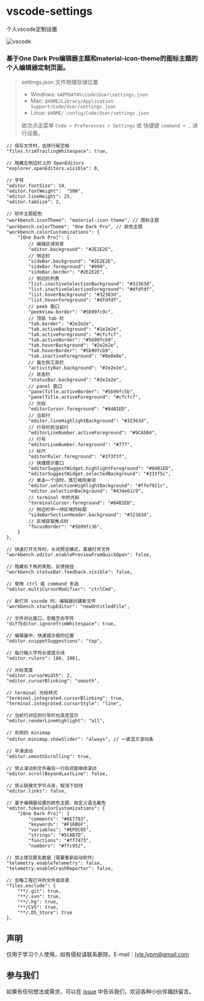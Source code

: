 # vscode-settings
个人vscode定制设置

![vscode](https://ws1.sinaimg.cn/large/006tNc79ly1g1u710gpkfj30t40k20xr.jpg)



### 基于One Dark Pro编辑器主题和material-icon-theme的图标主题的个人编辑器定制页面。



> settings.json 文件物理存储位置
>
> - Windows: `%APPDATA%\Code\User\settings.json`
> - Mac: `$HOME/Library/Application Support/Code/User/settings.json`
> - Linux: `$HOME/.config/Code/User/settings.json`
>
> 依次点击菜单 `Code > Preferences > Settings` 或 快捷键 `command + ,` 进行设置。



    // 保存文件时，去除行尾空格
    "files.trimTrailingWhitespace": true,
    
    // 隐藏左侧边栏上的 OpenEditors
    "explorer.openEditors.visible": 0,
    
    // 字号
    "editor.fontSize": 14,
    "editor.fontWeight":  "500",
    "editor.lineHeight": 25,
    "editor.tabSize": 2,
    
    // 软件主题配色
    "workbench.iconTheme": "material-icon-theme", // 图标主题
    "workbench.colorTheme": "One Dark Pro", // 颜色主题
    "workbench.colorCustomizations": {
        "[One Dark Pro]": {
            // 编辑区域背景
            "editor.background": "#2E2E2E",
            // 侧边栏
            "sideBar.background": "#2E2E2E",
            "sideBar.foreground": "#999",
            "sideBar.border": "#2E2E2E",
            // 侧边栏列表
            "list.inactiveSelectionBackground": "#32363d",
            "list.inactiveSelectionForeground": "#dfdfdf",
            "list.hoverBackground": "#32363d",
            "list.hoverForeground": "#dfdfdf",
            // peek 窗口
            "peekView.border": "#5b99fc9c",
            // 顶部 tab 栏
            "tab.border": "#2e2e2e",
            "tab.activeBackground": "#2e2e2e",
            "tab.activeForeground": "#cfcfcf",
            "tab.activeBorder": "#5b99fcb9",
            "tab.hoverBackground": "#2e2e2e",
            "tab.hoverBorder": "#5b99fcb9",
            "tab.inactiveForeground": "#8e8e8e",
            // 最左侧工具栏
            "activityBar.background": "#2e2e2e",
            // 状态栏
            "statusBar.background": "#2e2e2e",
            // panel 窗口
            "panelTitle.activeBorder": "#5b99fc5b",
            "panelTitle.activeForeground": "#cfcfcf",
            // 光标
            "editorCursor.foreground": "#84B1ED",
            // 当前行
            "editor.lineHighlightBackground": "#32363d",
            // 行号栏的当前行
            "editorLineNumber.activeForeground": "#9CA5B4",
            // 行号
            "editorLineNumber.foreground": "#777",
            // 标尺
            "editorRuler.foreground": "#3f3f3f",
            // 快捷提示窗口
            "editorSuggestWidget.highlightForeground": "#84B1ED",
            "editorSuggestWidget.selectedBackground": "#333f5c",
            // 单击一个词时，其它相同单词
            "editor.selectionHighlightBackground": "#ffe7921c",
            "editor.selectionBackground": "#434e61c9",
            // terminal 中的光标
            "terminalCursor.foreground": "#84B1ED",
            // 侧边栏中一块区域的标题
            "sideBarSectionHeader.background": "#32363d",
            // 区域获取焦点时
            "focusBorder": "#5b99fc36",
        }
    },
    
    // 快速打开文件时，关闭预览模式，直接打开文件
    "workbench.editor.enablePreviewFromQuickOpen": false,
    
    // 隐藏右下角的笑脸、反馈按钮
    "workbench.statusBar.feedback.visible": false,
    
    // 使用 ctrl 或 command 多选
    "editor.multiCursorModifier": "ctrlCmd",
    
    // 新打开 vscode 时，编辑器创建新文件
    "workbench.startupEditor": "newUntitledFile",
    
    // 文件对比窗口，忽略空白字符
    "diffEditor.ignoreTrimWhitespace": true,
    
    // 编辑器中，快速提示框的位置
    "editor.snippetSuggestions": "top",
    
    // 每行输入字符长度提示线
    "editor.rulers": [80, 100],
    
    // 光标宽度
    "editor.cursorWidth": 2,
    "editor.cursorBlinking": "smooth",
    
    // terminal 光标样式
    "terminal.integrated.cursorBlinking": true,
    "terminal.integrated.cursorStyle": "line",
    
    // 当前行对应的行号栏也高亮显示
    "editor.renderLineHighlight": "all",
    
    // 右侧的 minimap
    "editor.minimap.showSlider": "always", // 一直显示滚动条
    
    // 平滑滚动
    "editor.smoothScrolling": true,
    
    // 禁止滚动到文件最后一行后还能继续滚动
    "editor.scrollBeyondLastLine": false,
    
    // 禁止链接文字可点击，取消下划线
    "editor.links": false,
    
    // 基于编辑器设置的颜色主题，自定义语法着色
    "editor.tokenColorCustomizations": {
        "[One Dark Pro]": {
            "comments": "#6E7783",
            "keywords": "#F16B6F",
            "variables": "#EFDC05",
            "strings": "#5CAB7D",
            "functions": "#ff7473",
            "numbers": "#ffc952",
            
    // 禁止提交匿名数据（需要重新启动软件）
    "telemetry.enableTelemetry": false,
    "telemetry.enableCrashReporter": false,
    
    // 忽略工程打开的文件或目录
    "files.exclude": {
        "**/.git": true,
        "**/.svn": true,
        "**/.hg": true,
        "**/CVS": true,
        "**/.DS_Store": true
    },



## 声明

仅用于学习个人使用，如有侵权请联系删除。E-mail：[lyle.lypm@gmail.com](mailto:lyle.lypm@gmail.com)

## 参与我们

如果有任何想法或需求，可以在 [issue](https://github.com/tickmao/vscode-settings/issues) 中告诉我们，欢迎各种小伙伴踊跃留言。